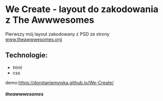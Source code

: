 # We Create - layout do zakodowania z The Awwwesomes
Pierwszy mój layout zakodowany z PSD ze strony www.theawwwesomes.org



## Technologie:
* html 
* css

demo:https://dorotaniemyjska.github.io/We-Create/



 ##### theawwwesomes
